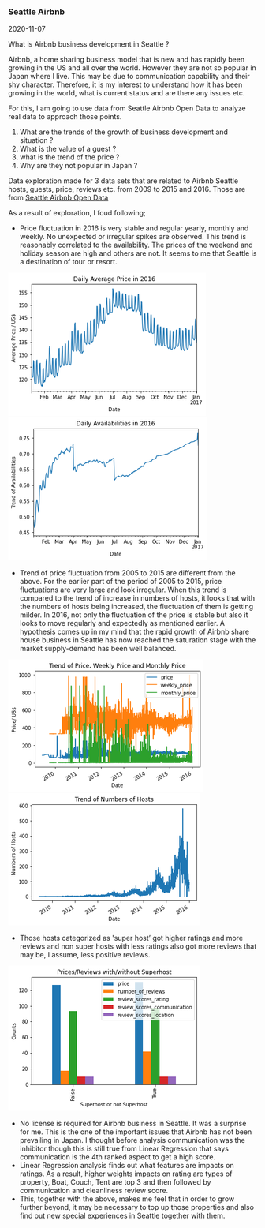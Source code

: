 ### Seattle Airbnb

2020-11-07

What is Airbnb business development in Seattle ? 

Airbnb, a home sharing business model that is new and has rapidly been growing in the US and all over the world. However they are not so popular in Japan where I live. This may be due to communication capability and their shy character. Therefore, it is my interest to understand how it has been growing in the world, what is current status and are there any issues etc.

For this, I am going to use data from Seattle Airbnb Open Data to analyze real data to approach those points. 

1. What are the trends of the growth of business development and situation ?
2. What is the value of a guest ? 
3. what is the trend of the price ?
4. Why are they not popular in Japan ?

Data exploration made for 3 data sets that are related to Airbnb Seattle hosts, guests, price, reviews etc. from 2009 to 2015 and 2016. Those are from [Seattle Airbnb Open Data](https://www.kaggle.com/airbnb/seattle/data)

As a result of exploration, I foud following;

- Price fluctuation in 2016 is very stable and regular yearly, monthly and weekly. No unexpected or irregular spikes are observed. This trend is reasonably correlated to the availability. The prices of the weekend and holiday season are high and others are not. It seems to me that Seattle is a destination of tour or resort.
 
![Fig.png](https://raw.githubusercontent.com/wythe0513/boilerplate/master/source/price_ave.png)
![Fig.2](https://raw.githubusercontent.com/wythe0513/boilerplate/master/source/availability.png)

- Trend of price fluctuation from 2005 to 2015 are different from the above. For the earlier part of the period of 2005 to 2015, price fluctuations are very large and look irregular. When this trend is compared to the trend of increase in numbers of hosts, it looks that with the numbers of hosts being increased, the fluctuation of them is getting milder. In 2016, not only the fluctuation of the price is stable but also it looks to move regularly and expectedly as mentioned earlier. A hypothesis comes up in my mind that the rapid growth of Airbnb share house business in Seattle has now reached the saturation stage with the market  supply-demand has been well balanced. 

![Fig.3](https://raw.githubusercontent.com/wythe0513/boilerplate/master/source/price_2009.png)
![Fig.4](https://raw.githubusercontent.com/wythe0513/boilerplate/master/source/number_host.png)


- Those hosts categorized as 'super host’ got higher ratings and more reviews and non super hosts with less ratings also got more reviews that may be, I assume, less positive reviews.

![Fig.5](https://raw.githubusercontent.com/wythe0513/boilerplate/master/source/superhost.png)

- No license is required for Airbnb business in Seattle. It was a surprise for me. This is the one of the important issues that Airbnb has not been prevailing in Japan. I thought before analysis communication was the inhibitor though this is still true from Linear Regression that says communication is the 4th ranked aspect to get a high score. 
- Linear Regression analysis finds out what features are impacts on ratings. As a result, higher weights impacts on rating are types of property, Boat, Couch, Tent are top 3 and then followed by communication and cleanliness review score.
- This, together with the above, makes me feel that in order to grow further beyond, it may be necessary to top up those properties and also find out new special experiences in Seattle together with them. 